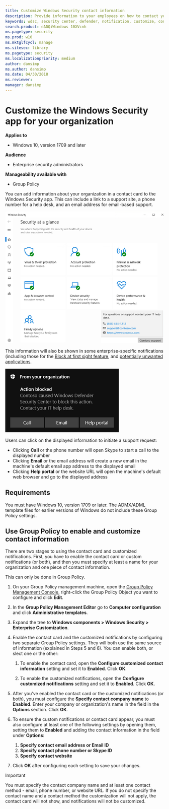 ```yaml
---
title: Customize Windows Security contact information
description: Provide information to your employees on how to contact your IT department when a security issue occurs
keywords: wdsc, security center, defender, notification, customize, contact, it department, help desk, call, help site
search.product: eADQiWindows 10XVcnh
ms.pagetype: security
ms.prod: w10
ms.mktglfcycl: manage
ms.sitesec: library
ms.pagetype: security
ms.localizationpriority: medium
author: dansimp
ms.author: dansimp
ms.date: 04/30/2018
ms.reviewer: 
manager: dansimp
---
```


# Customize the Windows Security app for your organization

**Applies to**

- Windows 10, version 1709 and later

**Audience**

- Enterprise security administrators

**Manageability available with**

- Group Policy

You can add information about your organization in a contact card to the Windows Security app. This can include a link to a support site, a phone number for a help desk, and an email address for email-based support.

![The security center custom fly-out](images/security-center-custom-flyout.png)

This information will also be shown in some enterprise-specific notifications (including those for the [Block at first sight feature](/windows/threat-protection/windows-defender-antivirus/configure-block-at-first-sight-windows-defender-antivirus), and [potentially unwanted applications](/windows/threat-protection/windows-defender-antivirus/detect-block-potentially-unwanted-apps-windows-defender-antivirus).

![A security center notification](images/security-center-custom-notif.png)

Users can click on the displayed information to initiate a support request:

- Clicking **Call** or the phone number will open Skype to start a call to the displayed number
- Clicking **Email** or the email address will create a new email in the machine's default email app address to the displayed email
- Clicking **Help portal** or the website URL will open the machine's default web browser and go to the displayed address

## Requirements

You must have Windows 10, version 1709 or later. The ADMX/ADML template files for earlier versions of Windows do not include these Group Policy settings.

## Use Group Policy to enable and customize contact information

There are two stages to using the contact card and customized notifications. First, you have to enable the contact card or custom notifications (or both), and then you must specify at least a name for your organization and one piece of contact information.

This can only be done in Group Policy.

1. On your Group Policy management machine, open the [Group Policy Management Console](https://technet.microsoft.com/library/cc731212.aspx), right-click the Group Policy Object you want to configure and click **Edit**.

2. In the **Group Policy Management Editor** go to **Computer configuration** and click **Administrative templates**.

3. Expand the tree to **Windows components > Windows Security > Enterprise Customization**.

4. Enable the contact card and the customized notifications by configuring two separate Group Policy settings. They will both use the same source of information (explained in Steps 5 and 6). You can enable both, or slect one or the other:

    1. To enable the contact card, open the **Configure customized contact information** setting and set it to **Enabled**. Click **OK**.

    2. To enable the customized notifications, open the **Configure customized notifications** setting and set it to **Enabled**. Click **OK**.

5. After you've enabled the contact card or the customized notifications (or both), you must configure the **Specify contact company name** to **Enabled**. Enter your company or organization's name in the field in the **Options** section. Click **OK**.

6. To ensure the custom notifications or contact card appear, you must also configure at least one of the following settings by opening them, setting them to **Enabled** and adding the contact information in the field under **Options**:
    1. **Specify contact email address or Email ID**
    2. **Specify contact phone number or Skype ID**
    3. **Specify contact website**

7. Click **OK** after configuring each setting to save your changes.

>[!IMPORTANT]
>You must specify the contact company name and at least one contact method - email, phone number, or website URL. If you do not specify the contact name and a contact method the customization will not apply, the contact card will not show, and notifications will not be customized.
